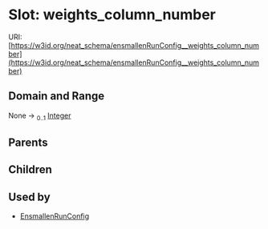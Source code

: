 
# Slot: weights_column_number




URI: [https://w3id.org/neat_schema/ensmallenRunConfig__weights_column_number](https://w3id.org/neat_schema/ensmallenRunConfig__weights_column_number)


## Domain and Range

None &#8594;  <sub>0..1</sub> [Integer](types/Integer.md)

## Parents


## Children


## Used by

 * [EnsmallenRunConfig](EnsmallenRunConfig.md)
